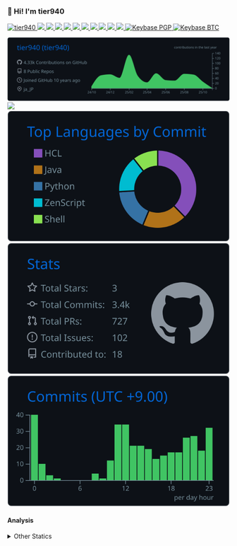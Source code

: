 ### 👋 Hi! I'm tier940

<p align="left"> 
  <a href="https://github.com/tier940/tier940/">
    <img src="https://komarev.com/ghpvc/?username=tier940" alt="tier940" />
  </a>
  <a href="http://twitter.com/tier940">
    <img height="20" src="https://img.shields.io/twitter/follow/tier940?label=Twitter&logo=twitter&style=flat" />
  </a>
  <a href="https://github.com/tier940">
    <img height="20" src="https://img.shields.io/github/followers/tier940?label=follow&logo=github&style=flat" />
  </a>
  <a href="https://www.reddit.com/user/tier940">
    <img height="20" src="https://img.shields.io/reddit/user-karma/combined/tier940?label=Reddit&logo=reddit&style=flat" />
  </a>
  <a href="https://stackoverflow.com/users/17317833/tier940">
    <img height="20" src="https://img.shields.io/stackexchange/stackoverflow/r/17317833?label=StackOverflow&logo=stack-overflow&style=flat" />
  </a>
  <a href="https://zenn.dev/tier940">
    <img height="20" src="https://zenn.badge.nikaera.com/s/tier940/likes" />
  </a>
  <a href="https://zenn.dev/tier940">
    <img height="20" src="https://zenn.badge.nikaera.com/s/tier940/followers" />
  </a>
  <a href="https://zenn.dev/tier940">
    <img height="20" src="https://zenn.badge.nikaera.com/s/tier940/articles" />
  </a>
  <a href="http://qiita.com/tier940">
    <img height="20" src="https://qiita-badge.apiapi.app/s/tier940/posts.svg" />
  </a>
  <a href="http://qiita.com/tier940">
    <img height="20" src="https://qiita-badge.apiapi.app/s/tier940/contributions.svg" />
  </a>
  <a href="https://github.com/tier940/tier940/">
    <img height="20" src="https://github.com/tier940/tier940/actions/workflows/main.yml/badge.svg" />
  </a>
  <a href="https://keybase.io/tier940">
    <img alt="Keybase PGP" src="https://img.shields.io/keybase/pgp/tier940">
  </a>
  <a href="https://keybase.io/tier940">
    <img alt="Keybase BTC" src="https://img.shields.io/keybase/btc/tier940">
  </a>
</p>

[![](https://raw.githubusercontent.com/tier940/tier940/main/profile-summary-card-output/github_dark/0-profile-details.svg)](https://github.com/vn7n24fzkq/github-profile-summary-cards)
[![](https://raw.githubusercontent.com/tier940/tier940/main/profile-summary-card-output/github_dark/1-repos-per-language.svg)](https://github.com/vn7n24fzkq/github-profile-summary-cards) [![](https://raw.githubusercontent.com/tier940/tier940/main/profile-summary-card-output/github_dark/2-most-commit-language.svg)](https://github.com/vn7n24fzkq/github-profile-summary-cards)
[![](https://raw.githubusercontent.com/tier940/tier940/main/profile-summary-card-output/github_dark/3-stats.svg)](https://github.com/vn7n24fzkq/github-profile-summary-cards) [![](https://raw.githubusercontent.com/tier940/tier940/main/profile-summary-card-output/github_dark/4-productive-time.svg)](https://github.com/vn7n24fzkq/github-profile-summary-cards)


#### Analysis
<!-- <img height="150" src="https://github.com/tier940/tier940/blob/master/images/stat.svg" alt="Alternative Text"/> -->

<details>
  <summary>Other Statics</summary>
  <!--START_SECTION:waka-->
![Code Time](http://img.shields.io/badge/Code%20Time-4%2C961%20hrs%2012%20mins-blue)

**🐱 My GitHub Data** 

> 📦 43.0 kB Used in GitHub's Storage 
 > 
> 💼 Opted to Hire
 > 
> 📜 12 Public Repositories 
 > 
> 🔑 6 Private Repositories 
 > 
**I'm an Early 🐤** 

```text
🌞 Morning                3375 commits        ████░░░░░░░░░░░░░░░░░░░░░   16.99 % 
🌆 Daytime                7117 commits        █████████░░░░░░░░░░░░░░░░   35.82 % 
🌃 Evening                7307 commits        █████████░░░░░░░░░░░░░░░░   36.77 % 
🌙 Night                  2071 commits        ███░░░░░░░░░░░░░░░░░░░░░░   10.42 % 
```
📅 **I'm Most Productive on Sunday** 

```text
Monday                   2087 commits        ███░░░░░░░░░░░░░░░░░░░░░░   10.50 % 
Tuesday                  3147 commits        ████░░░░░░░░░░░░░░░░░░░░░   15.84 % 
Wednesday                2542 commits        ███░░░░░░░░░░░░░░░░░░░░░░   12.79 % 
Thursday                 1909 commits        ██░░░░░░░░░░░░░░░░░░░░░░░   09.61 % 
Friday                   2846 commits        ████░░░░░░░░░░░░░░░░░░░░░   14.32 % 
Saturday                 3641 commits        █████░░░░░░░░░░░░░░░░░░░░   18.32 % 
Sunday                   3698 commits        █████░░░░░░░░░░░░░░░░░░░░   18.61 % 
```


📊 **This Week I Spent My Time On** 

```text
🕑︎ Time Zone: Asia/Tokyo

💬 Programming Languages: 
Other                    41 hrs 50 mins      █████████████████████████   99.13 % 
Markdown                 20 mins             ░░░░░░░░░░░░░░░░░░░░░░░░░   00.82 % 
INI                      0 secs              ░░░░░░░░░░░░░░░░░░░░░░░░░   00.03 % 
YAML                     0 secs              ░░░░░░░░░░░░░░░░░░░░░░░░░   00.02 % 

🔥 Editors: 
Chrome                   41 hrs 56 mins      █████████████████████████   99.32 % 
Edge                     10 mins             ░░░░░░░░░░░░░░░░░░░░░░░░░   00.40 % 
VS Code                  7 mins              ░░░░░░░░░░░░░░░░░░░░░░░░░   00.28 % 

💻 Operating System: 
Windows                  40 hrs 53 mins      ████████████████████████░   96.85 % 
Mac                      1 hr 13 mins        █░░░░░░░░░░░░░░░░░░░░░░░░   02.90 % 
Unknown OS               6 mins              ░░░░░░░░░░░░░░░░░░░░░░░░░   00.24 % 
Linux                    0 secs              ░░░░░░░░░░░░░░░░░░░░░░░░░   00.00 % 
```

**I Mostly Code in Java** 

```text
Java                     17 repos            █████████████░░░░░░░░░░░░   53.12 % 
ZenScript                3 repos             ██░░░░░░░░░░░░░░░░░░░░░░░   09.38 % 
Shell                    2 repos             ██░░░░░░░░░░░░░░░░░░░░░░░   06.25 % 
Python                   2 repos             ██░░░░░░░░░░░░░░░░░░░░░░░   06.25 % 
HTML                     1 repo              █░░░░░░░░░░░░░░░░░░░░░░░░   03.12 % 
```



**Timeline**

![Lines of Code chart](https://raw.githubusercontent.com/tier940/tier940/main/assets/bar_graph.png)


 Last Updated on 25/12/2024 00:57:23 UTC
<!--END_SECTION:waka-->
</details>
